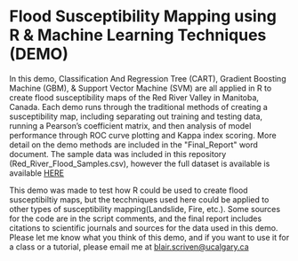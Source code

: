 # Flood Susceptibility Mapping using R & Machine Learning Techniques (DEMO)

In this demo, Classification And Regression Tree (CART), Gradient Boosting Machine (GBM), & Support Vector Machine (SVM) are all applied in R to create flood susceptibility maps of the Red River Valley in Manitoba, Canada. Each demo runs through the traditional methods of creating a susceptibility map, including separating out training and testing data, running a Pearson’s coefficient matrix, and then analysis of model performance through ROC curve plotting and Kappa index scoring. More detail on the demo methods are included in the "Final_Report" word document. The sample data was included in this repository (Red_River_Flood_Samples.csv), however the full dataset is available is available [HERE](https://drive.google.com/drive/folders/1I3vUe5alY2aIrdtDCPmMo7z8HvO0QZ-z?usp=sharing)

This demo was made to test how R could be used to create flood susceptibiltiy maps, but the tecchniques used here could be applied to other types of susceptibility mapping(Landslide, Fire, etc.). Some sources for the code are in the script comments, and the final report includes citations to scientific journals and sources for the data used in this demo. Please let me know what you think of this demo, and if you want to use it for a class or a tutorial, please email me at blair.scriven@ucalgary.ca
